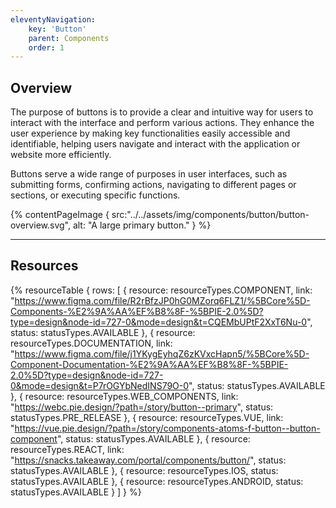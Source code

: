 ```yaml
---
eleventyNavigation:
    key: 'Button'
    parent: Components
    order: 1
---
```


## Overview
The purpose of buttons is to provide a clear and intuitive way for users to interact with the interface and perform various actions. They enhance the user experience by making key functionalities easily accessible and identifiable, helping users navigate and interact with the application or website more efficiently.

Buttons serve a wide range of purposes in user interfaces, such as submitting forms, confirming actions, navigating to different pages or sections, or executing specific functions.


{% contentPageImage {
    src:"../../assets/img/components/button/button-overview.svg",
    alt: "A large primary button."
} %}

---

## Resources

{% resourceTable {
    rows: [
        {
            resource: resourceTypes.COMPONENT,
            link: "https://www.figma.com/file/R2rBfzJP0hG0MZorq6FLZ1/%5BCore%5D-Components-%E2%9A%AA%EF%B8%8F-%5BPIE-2.0%5D?type=design&node-id=727-0&mode=design&t=CQEMbUPtF2XxT6Nu-0",
            status: statusTypes.AVAILABLE
        },
        {
            resource: resourceTypes.DOCUMENTATION,
            link: "https://www.figma.com/file/j1YKygEyhqZ6zKVxcHapn5/%5BCore%5D-Component-Documentation-%E2%9A%AA%EF%B8%8F-%5BPIE-2.0%5D?type=design&node-id=727-0&mode=design&t=P7rOGYbNedINS79O-0",
            status: statusTypes.AVAILABLE
        },
        {
            resource: resourceTypes.WEB_COMPONENTS,
            link: "https://webc.pie.design/?path=/story/button--primary",
            status: statusTypes.PRE_RELEASE
        },
        {
            resource: resourceTypes.VUE,
            link: "https://vue.pie.design/?path=/story/components-atoms-f-button--button-component",
            status: statusTypes.AVAILABLE
        },
        {
            resource: resourceTypes.REACT,
            link: "https://snacks.takeaway.com/portal/components/button/",
            status: statusTypes.AVAILABLE
        },
        {
            resource: resourceTypes.IOS,
            status: statusTypes.AVAILABLE
        },
        {
            resource: resourceTypes.ANDROID,
            status: statusTypes.AVAILABLE
        }
    ]
} %}
